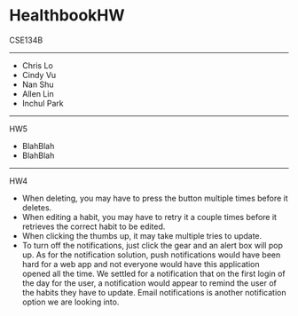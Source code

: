 # HealthbookHW
CSE134B

-----------------------------------------------------------------------
- Chris Lo
- Cindy Vu
- Nan Shu
- Allen Lin
- Inchul Park

---------------------------------------------------------------------
HW5
- BlahBlah
- BlahBlah

---------------------------------------------------------------------
HW4
- When deleting, you may have to press the button multiple times before it deletes.
- When editing a habit, you may have to retry it a couple times before it retrieves the correct habit to be edited.
- When clicking the thumbs up, it may take multiple tries to update.
- To turn off the notifications, just click the gear and an alert box will pop up. As for the notification solution,
  push notifications would have been hard for a web app and not everyone would have this application opened all the
  time. We settled for a notification that on the first login of the day for the user, a notification would appear
  to remind the user of the habits they have to update. Email notifications is another notification option we are
  looking into.
